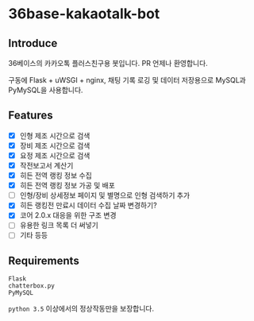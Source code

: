 # 36base-kakaotalk-bot

## Introduce
36베이스의 카카오톡 플러스친구용 봇입니다. PR 언제나 환영합니다.

구동에 Flask + uWSGI + nginx, 채팅 기록 로깅 및 데이터 저장용으로 MySQL과 PyMySQL을 사용합니다.

## Features
- [x] 인형 제조 시간으로 검색
- [x] 장비 제조 시간으로 검색
- [x] 요정 제조 시간으로 검색
- [x] 작전보고서 계산기
- [x] 히든 전역 랭킹 정보 수집
- [x] 히든 전역 랭킹 정보 가공 및 배포
- [ ] 인형/장비 상세정보 페이지 및 별명으로 인형 검색하기 추가
- [x] 히든 랭킹전 만료시 데이터 수집 날짜 변경하기?
- [x] 코어 2.0.x 대응을 위한 구조 변경
- [ ] 유용한 링크 목록 더 써넣기
- [ ] 기타 등등

## Requirements
```
Flask
chatterbox.py
PyMySQL
```

`python 3.5` 이상에서의 정상작동만을 보장합니다.

